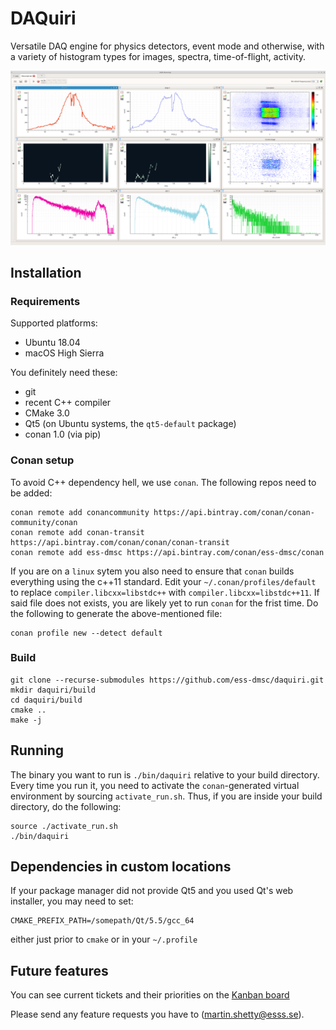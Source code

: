 # DAQuiri
Versatile DAQ engine for physics detectors, event mode and otherwise, with a variety of histogram types for images, spectra, time-of-flight, activity.

![screenshot](screenshot.png)

## Installation

### Requirements

Supported platforms:
- Ubuntu 18.04
- macOS High Sierra

You definitely need these:
- git
- recent C++ compiler
- CMake 3.0
- Qt5 (on Ubuntu systems, the `qt5-default` package)
- conan 1.0 (via pip)

### Conan setup
To avoid C++ dependency hell, we use `conan`. The following repos need to be added:
```
conan remote add conancommunity https://api.bintray.com/conan/conan-community/conan
conan remote add conan-transit https://api.bintray.com/conan/conan/conan-transit
conan remote add ess-dmsc https://api.bintray.com/conan/ess-dmsc/conan
```
If you are on a `linux` sytem you also need to ensure that `conan` builds everything using the c++11 standard. Edit your `~/.conan/profiles/default` to replace `compiler.libcxx=libstdc++` with `compiler.libcxx=libstdc++11`.
If said file does not exists, you are likely yet to run `conan` for the frist time. Do the following to generate the above-mentioned file:
```
conan profile new --detect default
```

### Build

```
git clone --recurse-submodules https://github.com/ess-dmsc/daquiri.git
mkdir daquiri/build
cd daquiri/build
cmake ..
make -j
```

## Running

The binary you want to run is `./bin/daquiri` relative to your build directory.
Every time you run it, you need to activate the `conan`-generated virtual environment by sourcing `activate_run.sh`. Thus, if you are inside your build directory, do the following:

```
source ./activate_run.sh
./bin/daquiri
```

## Dependencies in custom locations

If your package manager did not provide Qt5 and you used Qt's web installer, you may need to set:
```
CMAKE_PREFIX_PATH=/somepath/Qt/5.5/gcc_64
```
either just prior to `cmake` or in your `~/.profile`

## Future features

You can see current tickets and their priorities on the [Kanban board](https://github.com/ess-dmsc/daquiri/projects/1)

Please send any feature requests you have to (martin.shetty@esss.se).
